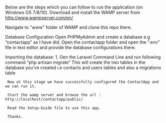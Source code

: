 Below are the steps which you can follow to run the application (on Windows OS 7/8/10).
Download and install the WAMP server from http://www.wampserver.com/en/

Navigate to "www" folder of WAMP and clone this repo there.


Database Configuration
  Open PHPMyAdmin and create a database e.g “contactapp” as I have did.
	Open the contactapp folder and open the “.env” file in text editor and provide the database configurations there.
  
  
  Importing the database:
	   1.	Oen the Laravel Command Line and run following command  “php artisan migrate”
     This will create the two tables in the database you’ve created i.e contacts and users tables and also a migrations table 
     
     Now at this stage we have successfully configured the ContactApp and we can run it.
     
     Start the wamp server and browse the url : http://localhost/contactapp/public/
     
     Read the Setup-Guide file to use this app.
     
     Thanks.
     

  

